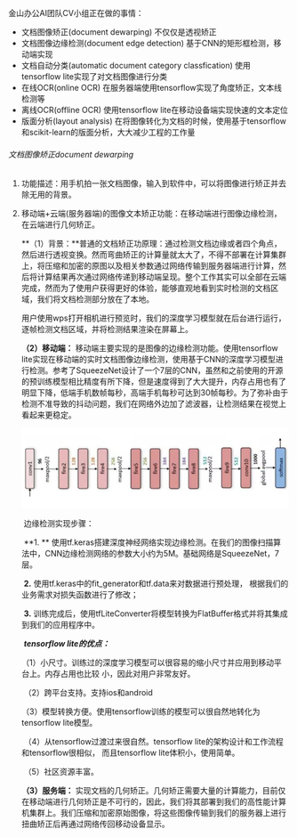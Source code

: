 金山办公AI团队CV小组正在做的事情：

* 文档图像矫正(document dewarping)  不仅仅是透视矫正
* 文档图像边缘检测(document edge detection)  基于CNN的矩形框检测，移动端实现
* 文档自动分类(automatic document category classfication)  使用tensorflow lite实现了对文档图像进行分类
* 在线OCR(online OCR)    在服务器端使用tensorflow实现了角度矫正，文本线检测等
* 离线OCR(offline OCR)   使用tensorflow lite在移动设备端实现快速的文本定位
* 版面分析(layout analysis)  在将图像转化为文档的时候，使用基于tensorflow和scikit-learn的版面分析，大大减少工程的工作量

###### 文档图像矫正document dewarping

1. 功能描述：用手机拍一张文档图像，输入到软件中，可以将图像进行矫正并去除无用的背景。

2. 移动端+云端(服务器端)的图像文本矫正功能：在移动端进行图像边缘检测，在云端进行几何矫正。

   **（1）背景：**普通的文档矫正功原理：通过检测文档边缘或者四个角点，然后进行透视变换。然而弯曲矫正的计算量就太大了，不得不部署在计算集群上，将压缩和加密的原图以及相关参数通过网络传输到服务器端进行计算，然后将计算结果再次通过网络传递到移动端呈现。整个工作其实可以全部在云端完成，然而为了使用户获得更好的体验，能够直观地看到实时检测的文档区域，我们将文档检测部分放在了本地。

   ​		用户使用wps打开相机进行预览时，我们的深度学习模型就在后台进行运行，逐帧检测文档区域，并将检测结果渲染在屏幕上。

   **（2）移动端：** 移动端主要实现的是图像的边缘检测功能。使用tensorflow lite实现在移动端的实时文档图像边缘检测，使用基于CNN的深度学习模型进行检测。参考了SqueezeNet设计了一个7层的CNN，虽然和之前使用的开源的预训练模型相比精度有所下降，但是速度得到了大大提升，内存占用也有了明显下降，低端手机数帧每秒，高端手机每秒可达到30帧每秒。为了弥补由于检测不准导致的抖动问题，我们在网络外边加了滤波器，让检测结果在视觉上看起来更稳定。

   ![alt](data/2_1.png)

   ​			边缘检测实现步骤：

   ​			**1. ** 使用tf.keras搭建深度神经网络实现边缘检测。在我们的图像扫描算法中，CNN边缘检测网络的参数大小约为5M。基础网络是SqueezeNet，7层。

   ​			**2.**  使用tf.keras中的fit_generator和tf.data来对数据进行预处理， 根据我们的业务需求对损失函数进行了修改；

   ​			**3.** 训练完成后，使用tfLiteConverter将模型转换为FlatBuffer格式并将其集成到我们的应用程序中。

   ​			***tensorflow lite的优点：*** 

   ​				（1）小尺寸。训练过的深度学习模型可以很容易的缩小尺寸并应用到移动平台上。内存占用也比较		小，因此对用户非常友好。

   ​				（2）跨平台支持。支持ios和android

   ​				（3）模型转换方便。使用tensorflow训练的模型可以很自然地转化为tensorflow lite模型。

   ​				（4）从tensorflow过渡过来很自然。tensorflow lite的架构设计和工作流程和tensorflow很相似，		而且tensorflow lite体积小，使用简单。

   ​				（5）社区资源丰富。

   **（3）服务端：** 实现文档的几何矫正。几何矫正需要大量的计算能力，目前仅在移动端进行几何矫正是不可行的，因此，我们将其部署到我们的高性能计算机集群上。我们压缩和加密原始图像，将这些图像传输到我们的服务器上进行扭曲矫正后再通过网络传回移动设备显示。

   ​	

   

   